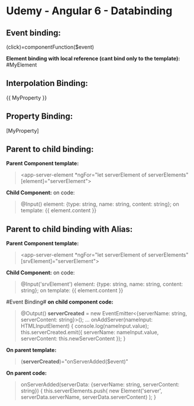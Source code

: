 Udemy - Angular 6 - Databinding
=======

## Event binding: ##
(click)=componentFunction($event)

**Element binding with local reference (cant bind only to the template):**
#MyElement

## Interpolation Binding: ##
{{ MyProperty }}

## Property Binding: ##
[MyProperty]


## Parent to child binding: ##
**Parent Component template:**
><app-server-element *ngFor="let serverElement of serverElements" [element]="serverElement"></app-server-element>

**Child Component:**
on code:  
>@Input() element: {type: string, name: string, content: string};
on template: 
><label>{{ element.content }}</label>


## Parent to child binding with Alias: ##
**Parent Component template:**
><app-server-element *ngFor="let serverElement of serverElements" [srvElement]="serverElement"></app-server-element>

**Child Component:**
on code:  
>@Input('srvElement') element: {type: string, name: string, content: string};
on template: 
><label>{{ element.content }}</label>

#Event Binding#
**on child component code:**
>  @Output() **serverCreated** = new EventEmitter<{serverName: string, serverContent: string}>();
>  ...
>  onAddServer(nameInput: HTMLInputElement) {
>    console.log(nameInput.value);
>    this.serverCreated.emit({
>      serverName: nameInput.value, 
>      serverContent: this.newServerContent
>    });
>  }

**On parent template:**
>(**serverCreated**)="onServerAdded($event)"
>
**On parent code:**
 > onServerAdded(serverData: {serverName: string, serverContent: string}) {
 >   this.serverElements.push(
 >     new Element('server', serverData.serverName, serverData.serverContent)
 >   );
 > }

